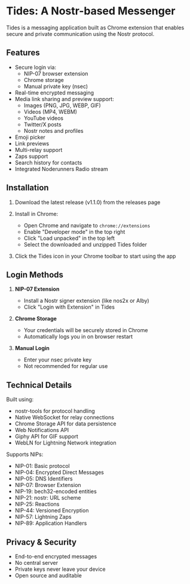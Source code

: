 # Tides: A Nostr-based Messenger

Tides is a messaging application built as Chrome extension that enables secure and private communication using the Nostr protocol.

## Features

- Secure login via:
  - NIP-07 browser extension 
  - Chrome storage
  - Manual private key (nsec)
- Real-time encrypted messaging
- Media link sharing and preview support:
  - Images (PNG, JPG, WEBP, GIF)
  - Videos (MP4, WEBM)
  - YouTube videos
  - Twitter/X posts
  - Nostr notes and profiles
- Emoji picker
- Link previews
- Multi-relay support
- Zaps support 
- Search history for contacts
- Integrated Noderunners Radio stream


## Installation

1. Download the latest release (v1.1.0) from the releases page

2. Install in Chrome:
   - Open Chrome and navigate to `chrome://extensions`
   - Enable "Developer mode" in the top right
   - Click "Load unpacked" in the top left
   - Select the downloaded and unzipped Tides folder

3. Click the Tides icon in your Chrome toolbar to start using the app

## Login Methods

1. **NIP-07 Extension**
   - Install a Nostr signer extension (like nos2x or Alby)
   - Click "Login with Extension" in Tides

2. **Chrome Storage**
   - Your credentials will be securely stored in Chrome
   - Automatically logs you in on browser restart

3. **Manual Login**
   - Enter your nsec private key
   - Not recommended for regular use

## Technical Details

Built using:
- nostr-tools for protocol handling
- Native WebSocket for relay connections
- Chrome Storage API for data persistence
- Web Notifications API
- Giphy API for GIF support
- WebLN for Lightning Network integration

Supports NIPs:
- NIP-01: Basic protocol
- NIP-04: Encrypted Direct Messages
- NIP-05: DNS Identifiers
- NIP-07: Browser Extension
- NIP-19: bech32-encoded entities
- NIP-21: nostr: URL scheme
- NIP-25: Reactions
- NIP-44: Versioned Encryption
- NIP-57: Lightning Zaps
- NIP-89: Application Handlers

## Privacy & Security

- End-to-end encrypted messages
- No central server
- Private keys never leave your device
- Open source and auditable


